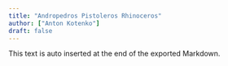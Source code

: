 ```yaml
---
title: "Andropedros Pistoleros Rhinoceros"
author: ["Anton Kotenko"]
draft: false
---
```



This text is auto inserted at the end of the exported Markdown.
